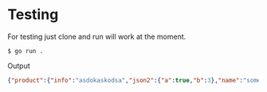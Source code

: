 # Testing

For testing just clone and run will work at the moment. 

```
$ go run .
```

Output

```json
{"product":{"info":"asdokaskodsa","json2":{"a":true,"b":3},"name":"someproductname-with-resolver","other":{"p5":["test","oska"],"p6":[{"p7":"a"},{"p7":"c"}],"p8":null},"price":320,"priceInteger":100}}
```

